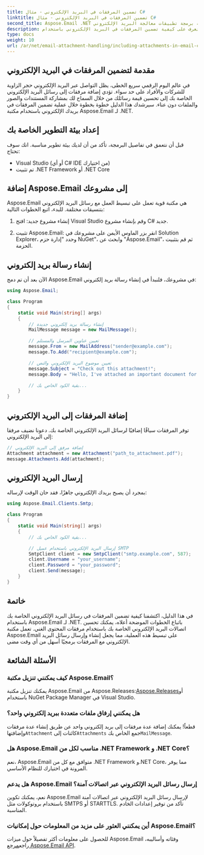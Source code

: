 ```yaml
---
title: تضمين المرفقات في البريد الإلكتروني - مثال C#
linktitle: تضمين المرفقات في البريد الإلكتروني - مثال C#
second_title: Aspose.Email .NET واجهة برمجة تطبيقات معالجة البريد الإلكتروني
description: تعرف على كيفية تضمين المرفقات في البريد الإلكتروني باستخدام Aspose.Email لـ .NET. دليل خطوة بخطوة مع مثال على كود C#.
type: docs
weight: 10
url: /ar/net/email-attachment-handling/including-attachments-in-email-csharp-example/
---
```


## مقدمة لتضمين المرفقات في البريد الإلكتروني

في عالم اليوم الرقمي سريع الخطى، يظل التواصل عبر البريد الإلكتروني حجر الزاوية للشركات والأفراد على حد سواء. تؤدي إضافة مرفقات إلى رسائل البريد الإلكتروني الخاصة بك إلى تحسين قيمة رسائلك من خلال السماح لك بمشاركة المستندات والصور والملفات دون عناء. سيرشدك هذا الدليل خطوة بخطوة خلال عملية تضمين المرفقات في بريدك الإلكتروني باستخدام مكتبة Aspose.Email لـ .NET.

## إعداد بيئة التطوير الخاصة بك

قبل أن نتعمق في تفاصيل البرمجة، تأكد من أن لديك بيئة تطوير مناسبة. انك سوف تحتاج:

- Visual Studio (أو أي C# IDE من اختيارك)
- تم تثبيت .NET Framework أو .NET Core

## إضافة Aspose.Email إلى مشروعك

Aspose.Email هي مكتبة قوية تعمل على تبسيط العمل مع رسائل البريد الإلكتروني بتنسيقات مختلفة. للبدء، اتبع الخطوات التالية:

1. إنشاء مشروع جديد: افتح Visual Studio وقم بإنشاء مشروع C# جديد.

2. تثبيت Aspose.Email: انقر بزر الماوس الأيمن على مشروعك في Solution Explorer، وحدد "إدارة حزم NuGet"، وابحث عن "Aspose.Email"، ثم قم بتثبيت الحزمة.

## إنشاء رسالة بريد إلكتروني

الآن بعد أن تم دمج Aspose.Email في مشروعك، فلنبدأ في إنشاء رسالة بريد إلكتروني:

```csharp
using Aspose.Email;

class Program
{
    static void Main(string[] args)
    {
        // إنشاء رسالة بريد إلكتروني جديدة
        MailMessage message = new MailMessage();

        // تعيين عناوين المرسل والمستلم
        message.From = new MailAddress("sender@example.com");
        message.To.Add("recipient@example.com");

        // تعيين موضوع البريد الإلكتروني والنص
        message.Subject = "Check out this attachment!";
        message.Body = "Hello, I've attached an important document for you.";

        // بقية الكود الخاص بك...
    }
}
```

## إضافة المرفقات إلى البريد الإلكتروني

توفر المرفقات سياقًا إضافيًا لرسائل البريد الإلكتروني الخاصة بك. دعونا نضيف مرفقا إلى البريد الإلكتروني:

```csharp
// إضافة مرفق إلى البريد الإلكتروني
Attachment attachment = new Attachment("path_to_attachment.pdf");
message.Attachments.Add(attachment);
```

## إرسال البريد الإلكتروني

بمجرد أن يصبح بريدك الإلكتروني جاهزًا، فقد حان الوقت لإرساله:

```csharp
using Aspose.Email.Clients.Smtp;

class Program
{
    static void Main(string[] args)
    {
        // بقية الكود الخاص بك...

        // إرسال البريد الإلكتروني باستخدام عميل SMTP
        SmtpClient client = new SmtpClient("smtp.example.com", 587);
        client.Username = "your_username";
        client.Password = "your_password";
        client.Send(message);
    }
}
```

## خاتمة

في هذا الدليل، اكتشفنا كيفية تضمين المرفقات في رسائل البريد الإلكتروني الخاصة بك باستخدام Aspose.Email لـ .NET. باتباع الخطوات الموضحة أعلاه، يمكنك تحسين اتصالات البريد الإلكتروني الخاصة بك باستخدام مرفقات المحتوى الغني. تعمل مكتبة Aspose.Email على تبسيط هذه العملية، مما يجعل إنشاء وإرسال رسائل البريد الإلكتروني مع المرفقات برمجيًا أسهل من أي وقت مضى.

## الأسئلة الشائعة

### كيف يمكنني تنزيل مكتبة Aspose.Email؟

 يمكنك تنزيل مكتبة Aspose.Email من Aspose.Releases:[Aspose.Releases](https://releases.aspose.com/email/net/)أو باستخدام NuGet Package Manager في Visual Studio.

### هل يمكنني إرفاق ملفات متعددة ببريد إلكتروني واحد؟

 قطعاً! يمكنك إضافة عدة مرفقات إلى بريد إلكتروني واحد عن طريق إنشاء عدة مرفقات وإضافتها`Attachment` كائنات إلى`Attachments` جمع الخاص بك`MailMessage`.

### هل Aspose.Email مناسب لكل من .NET Framework و .NET Core؟

نعم، Aspose.Email متوافق مع كل من .NET Framework و.NET Core، مما يوفر المرونة في اختيارك للنظام الأساسي.

### هل يدعم Aspose.Email إرسال رسائل البريد الإلكتروني عبر اتصالات آمنة؟

نعم، يمكنك تكوين Aspose.Email لإرسال رسائل البريد الإلكتروني عبر اتصالات آمنة باستخدام بروتوكولات مثل SMTPS أو STARTTLS. تأكد من توفير إعدادات الخادم المناسبة.

### أين يمكنني العثور على مزيد من المعلومات حول إمكانيات Aspose.Email؟

 للحصول على معلومات أكثر تفصيلاً حول ميزات Aspose.Email وفئاته وأساليبه، راجع[مرجع Aspose.Email API](https://reference.aspose.com/email/net/).
